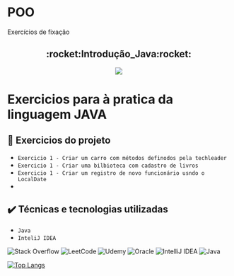 # POO
Exercícios de fixação

<h2 align="center">:rocket:Introdução_Java:rocket:</h2>


<p align="center">
<img src="https://img.shields.io/badge/Status-Programador_em_Desenvolvimento-blue"></p>

# <p>Exercicios para à pratica da linguagem JAVA</p>

## 🔨 Exercicios do projeto

- `Exercicio 1 - Criar um carro com métodos definodos pela techleader` 
- `Exercicio 1 - Criar uma bilbioteca com cadastro de livros` 
- `Exercicio 1 - Criar um registro de novo funcionário usndo o LocalDate`
- 
## ✔️ Técnicas e tecnologias utilizadas

- ``Java ``
- ``InteliJ IDEA``

![Stack Overflow](https://img.shields.io/badge/-Stackoverflow-FE7A16?style=for-the-badge&logo=stack-overflow&logoColor=white)
![LeetCode](https://img.shields.io/badge/LeetCode-000000?style=for-the-badge&logo=LeetCode&logoColor=#d16c06)
![Udemy](https://img.shields.io/badge/Udemy-A435F0?style=for-the-badge&logo=Udemy&logoColor=white)
![Oracle](https://img.shields.io/badge/Oracle-F80000?style=for-the-badge&logo=oracle&logoColor=white)
![IntelliJ IDEA](https://img.shields.io/badge/IntelliJIDEA-000000.svg?style=for-the-badge&logo=intellij-idea&logoColor=white)
![Java](https://img.shields.io/badge/java-%23ED8B00.svg?style=for-the-badge&logo=openjdk&logoColor=white)


[![Top Langs](https://github-readme-stats.vercel.app/api/top-langs/?username=WellZup&layout=compact)](https://github.com/WellZup/github-readme-stats)
